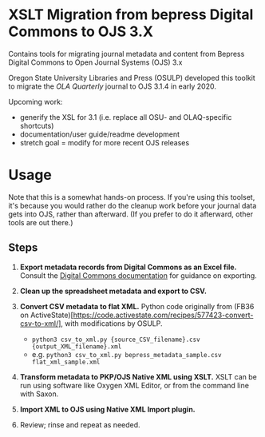 # XSLT Migration from bepress Digital Commons to OJS 3.X

Contains tools for migrating journal metadata and content from Bepress Digital Commons to Open Journal Systems (OJS) 3.x

Oregon State University Libraries and Press (OSULP) developed this toolkit to migrate the _OLA Quarterly_ journal to OJS 3.1.4 in early 2020. 

Upcoming work:

* generify the XSL for 3.1 (i.e. replace all OSU- and OLAQ-specific shortcuts)
* documentation/user guide/readme development
* stretch goal = modify for more recent OJS releases

# Usage

Note that this is a somewhat hands-on process. If you're using this toolset, it's because you would rather do the cleanup work before your journal data gets into OJS, rather than afterward. (If you prefer to do it afterward, other tools are out there.)

## Steps

1. __Export metadata records from Digital Commons as an Excel file.__ Consult the [Digital Commons documentation](https://bepress.com/reference_guide_dc/batch-upload-export-revise/) for guidance on exporting. 
2. __Clean up the spreadsheet metadata and export to CSV.__ 
3. __Convert CSV metadata to flat XML.__ Python code originally from (FB36 on ActiveState)[https://code.activestate.com/recipes/577423-convert-csv-to-xml/], with modifications by OSULP.

    - `python3 csv_to_xml.py {source_CSV_filename}.csv {output_XML_filename}.xml`
    - e.g. `python3 csv_to_xml.py bepress_metadata_sample.csv flat_xml_sample.xml`
    
5. __Transform metadata to PKP/OJS Native XML using XSLT.__ XSLT can be run using software like Oxygen XML Editor, or from the command line with Saxon.
6. __Import XML to OJS using Native XML Import plugin.__
7. Review; rinse and repeat as needed. 
